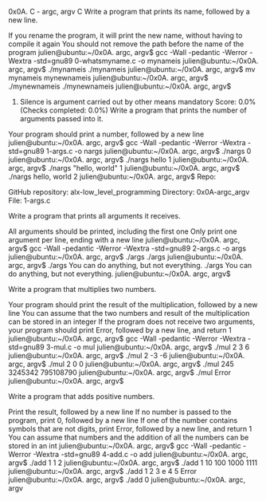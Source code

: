 0x0A. C - argc, argv
C
Write a program that prints its name, followed by a new line.

If you rename the program, it will print the new name, without having to compile it again
You should not remove the path before the name of the program
julien@ubuntu:~/0x0A. argc, argv$ gcc -Wall -pedantic -Werror -Wextra -std=gnu89 0-whatsmyname.c -o mynameis
julien@ubuntu:~/0x0A. argc, argv$ ./mynameis 
./mynameis
julien@ubuntu:~/0x0A. argc, argv$ mv mynameis mynewnameis
julien@ubuntu:~/0x0A. argc, argv$ ./mynewnameis 
./mynewnameis
julien@ubuntu:~/0x0A. argc, argv$ 

1. Silence is argument carried out by other means
mandatory
Score: 0.0% (Checks completed: 0.0%)
Write a program that prints the number of arguments passed into it.

Your program should print a number, followed by a new line
julien@ubuntu:~/0x0A. argc, argv$ gcc -Wall -pedantic -Werror -Wextra -std=gnu89 1-args.c -o nargs
julien@ubuntu:~/0x0A. argc, argv$ ./nargs 
0
julien@ubuntu:~/0x0A. argc, argv$ ./nargs hello
1
julien@ubuntu:~/0x0A. argc, argv$ ./nargs "hello, world"
1
julien@ubuntu:~/0x0A. argc, argv$ ./nargs hello, world
2
julien@ubuntu:~/0x0A. argc, argv$ 
Repo:

GitHub repository: alx-low_level_programming
Directory: 0x0A-argc_argv
File: 1-args.c

Write a program that prints all arguments it receives.

All arguments should be printed, including the first one
Only print one argument per line, ending with a new line
julien@ubuntu:~/0x0A. argc, argv$ gcc -Wall -pedantic -Werror -Wextra -std=gnu89 2-args.c -o args
julien@ubuntu:~/0x0A. argc, argv$ ./args 
./args
julien@ubuntu:~/0x0A. argc, argv$ ./args You can do anything, but not everything.
./args
You
can
do
anything,
but
not
everything.
julien@ubuntu:~/0x0A. argc, argv$ 

Write a program that multiplies two numbers.

Your program should print the result of the multiplication, followed by a new line
You can assume that the two numbers and result of the multiplication can be stored in an integer
If the program does not receive two arguments, your program should print Error, followed by a new line, and return 1
julien@ubuntu:~/0x0A. argc, argv$ gcc -Wall -pedantic -Werror -Wextra -std=gnu89 3-mul.c -o mul
julien@ubuntu:~/0x0A. argc, argv$ ./mul 2 3
6
julien@ubuntu:~/0x0A. argc, argv$ ./mul 2 -3
-6
julien@ubuntu:~/0x0A. argc, argv$ ./mul 2 0
0
julien@ubuntu:~/0x0A. argc, argv$ ./mul 245 3245342
795108790
julien@ubuntu:~/0x0A. argc, argv$ ./mul
Error
julien@ubuntu:~/0x0A. argc, argv$ 

Write a program that adds positive numbers.

Print the result, followed by a new line
If no number is passed to the program, print 0, followed by a new line
If one of the number contains symbols that are not digits, print Error, followed by a new line, and return 1
You can assume that numbers and the addition of all the numbers can be stored in an int
julien@ubuntu:~/0x0A. argc, argv$ gcc -Wall -pedantic -Werror -Wextra -std=gnu89 4-add.c -o add
julien@ubuntu:~/0x0A. argc, argv$ ./add 1 1
2
julien@ubuntu:~/0x0A. argc, argv$ ./add 1 10 100 1000
1111
julien@ubuntu:~/0x0A. argc, argv$ ./add 1 2 3 e 4 5
Error
julien@ubuntu:~/0x0A. argc, argv$ ./add
0
julien@ubuntu:~/0x0A. argc, argv 
